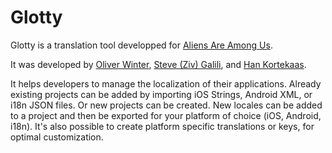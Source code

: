 # Glotty

Glotty is a translation tool developped for [Aliens Are Among Us](http://www.aliensareamongus.com/).

It was developed by [Oliver Winter](https://github.com/owinter86), [Steve (Ziv) Galili](http://github.com/vanGalilea), and [Han Kortekaas](https://github.com/Hansterdam).

It helps developers to manage the localization of their applications. Already existing projects can be added by importing iOS Strings, Android XML, or i18n JSON files.
Or new projects can be created. New locales can be added to a project and then be exported for your platform of choice (iOS, Android, i18n).
It's also possible to create platform specific translations or keys, for optimal customization.

